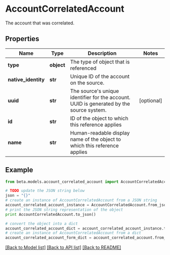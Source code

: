 # AccountCorrelatedAccount

The account that was correlated.

## Properties
Name | Type | Description | Notes
------------ | ------------- | ------------- | -------------
**type** | **object** | The type of object that is referenced | 
**native_identity** | **str** | Unique ID of the account on the source. | 
**uuid** | **str** | The source&#39;s unique identifier for the account. UUID is generated by the source system. | [optional] 
**id** | **str** | ID of the object to which this reference applies | 
**name** | **str** | Human-readable display name of the object to which this reference applies | 

## Example

```python
from beta.models.account_correlated_account import AccountCorrelatedAccount

# TODO update the JSON string below
json = "{}"
# create an instance of AccountCorrelatedAccount from a JSON string
account_correlated_account_instance = AccountCorrelatedAccount.from_json(json)
# print the JSON string representation of the object
print AccountCorrelatedAccount.to_json()

# convert the object into a dict
account_correlated_account_dict = account_correlated_account_instance.to_dict()
# create an instance of AccountCorrelatedAccount from a dict
account_correlated_account_form_dict = account_correlated_account.from_dict(account_correlated_account_dict)
```
[[Back to Model list]](../README.md#documentation-for-models) [[Back to API list]](../README.md#documentation-for-api-endpoints) [[Back to README]](../README.md)


